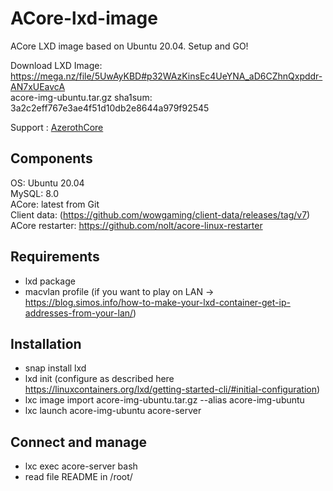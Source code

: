 # ACore-lxd-image
ACore LXD image based on Ubuntu 20.04. Setup and GO!

Download LXD Image: https://mega.nz/file/5UwAyKBD#p32WAzKinsEc4UeYNA_aD6CZhnQxpddr-AN7xUEavcA  
acore-img-ubuntu.tar.gz sha1sum: 3a2c2eff767e3ae4f51d10db2e8644a979f92545  

Support : [AzerothCore](http://azerothcore.org)

## Components
OS: Ubuntu 20.04  
MySQL: 8.0  
ACore: latest from Git  
Client data: (https://github.com/wowgaming/client-data/releases/tag/v7)  
ACore restarter: https://github.com/nolt/acore-linux-restarter

## Requirements
- lxd package
- macvlan profile (if you want to play on LAN → https://blog.simos.info/how-to-make-your-lxd-container-get-ip-addresses-from-your-lan/)

## Installation
- snap install lxd
- lxd init (configure as described here https://linuxcontainers.org/lxd/getting-started-cli/#initial-configuration)
- lxc image import acore-img-ubuntu.tar.gz --alias acore-img-ubuntu
- lxc launch acore-img-ubuntu acore-server

## Connect and manage
- lxc exec acore-server bash
- read file README in /root/
